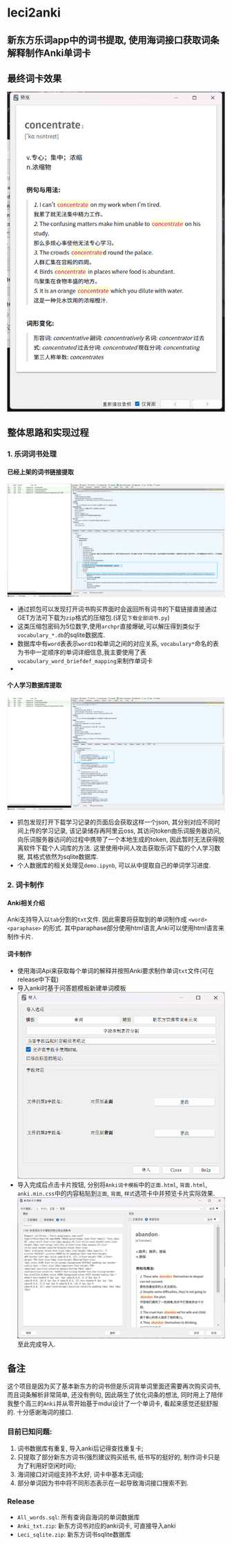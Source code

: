 # leci2anki
新东方乐词app中的词书提取, 使用海词接口获取词条解释制作Anki单词卡
----
## 最终词卡效果
![词卡](image/card.png)
## 整体思路和实现过程
### 1. 乐词词书处理

#### 已经上架的词书链接提取
![](image/vocabularylist.jpg)
- 通过抓包可以发现打开词书购买界面时会返回所有词书的下载链接直接通过GET方法可下载为`zip`格式的压缩包.(详见`下载全部词书.py`)
- 这类压缩包密码为5位数字,使用`archpr`直接爆破,可以解压得到类似于`vocabulary_*.db`的sqlite数据库.
- 数据库中有`word`表表示`wordID`和单词之间的对应关系, `vocabulary*`命名的表为书中一定顺序的单词详细信息,我主要使用了表`vocabulary_word_briefdef_mapping`来制作单词卡
- 
#### 个人学习数据库提取
![](image/userdb.jpg)
- 抓包发现打开下载学习记录的页面后会获取这样一个json, 其分别对应不同时间上传的学习记录, 该记录储存再阿里云oss, 其访问token由乐词服务器访问, 向乐词服务器访问的过程中携带了一个本地生成的token, 因此暂时无法获得脱离软件下载个人词库的方法. 这里使用中间人攻击获取乐词下载的个人学习数据, 其格式依然为sqlite数据库.
- 个人数据库的相关处理见`demo.ipynb`, 可以从中提取自己的单词学习进度.

### 2. 词卡制作
#### Anki相关介绍
Anki支持导入以`tab`分割的`txt`文件. 因此需要将获取到的单词制作成
`<word> <paraphase>`
的形式. 其中paraphase部分使用html语言,Anki可以使用html语言来制作卡片.

#### 词卡制作
- 使用海词Api来获取每个单词的解释并按照Anki要求制作单词`txt`文件(可在release中下载)
- 导入anki时基于问答题模板新建单词模板![](image/import.jpg)
- 导入完成后点击卡片按钮, 分别将`Anki词卡模板`中的`正面.html`, `背面.html`, `anki.min.css`中的内容粘贴到`正面`, `背面`, `样式`选项卡中并预览卡片实际效果.![](image/import2.jpg)至此完成导入.

## 备注
这个项目是因为买了基本新东方的词书但是乐词背单词里面还需要再次购买词书, 而且词条解析非常简单, 还没有例句, 因此萌生了优化词条的想法, 同时用上了陪伴我整个高三的`Anki`并从零开始基于mdui设计了一个单词卡, 看起来感觉还挺舒服的. 十分感谢海词的接口.

### 目前已知问题:
1. 词书数据库有重复, 导入anki后记得查找重复卡;
2. 只提取了部分新东方词书(强烈建议购买纸书, 纸书写的挺好的, 制作词卡只是为了利用好空闲时间);
3. 海词接口对词组支持不太好, 词卡中基本无词组;
4. 部分单词因为书中将不同形态表示在一起导致海词接口搜索不到.

### Release
- `All_words.sql`: 所有查询自海词的单词数据库
- `Anki_txt.zip`: 新东方词书对应的anki词卡, 可直接导入anki
- `Leci_sqlite.zip`: 新东方词书sqlite数据库